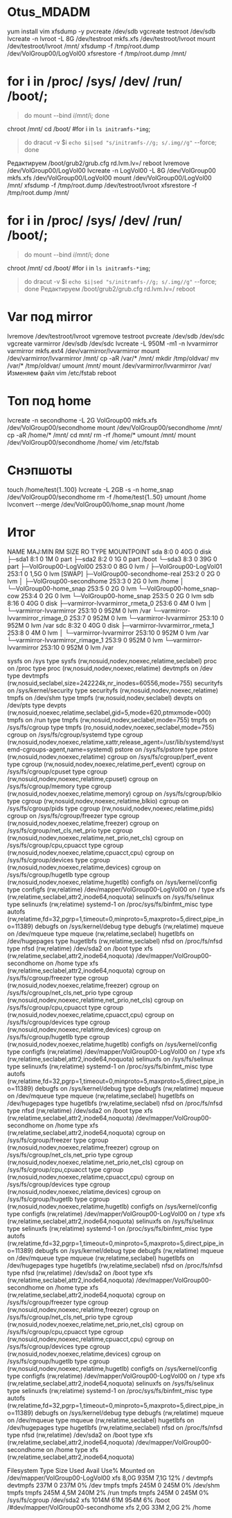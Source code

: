 # Otus_MDADM
yum install vim xfsdump -y
pvcreate /dev/sdb
vgcreate testroot /dev/sdb
lvcreate -n lvroot -L 8G /dev/testroot
mkfs.xfs /dev/testroot/lvroot
mount /dev/testroot/lvroot /mnt/
xfsdump -f /tmp/root.dump /dev/VolGroup00/LogVol00
xfsrestore -f /tmp/root.dump /mnt/

# for i in /proc/ /sys/ /dev/ /run/ /boot/;
> do mount --bind $i /mnt/$i;
>done

chroot /mnt/
cd /boot/
#for i in `ls initramfs-*img`;
>do dracut -v $i `echo $i|sed "s/initramfs-//g; s/.img//g"` --force;
>done

Редактируем /boot/grub2/grub.cfg rd.lvm.lv=<VG>/<LV>
reboot
lvremove /dev/VolGroup00/LogVol00
lvcreate -n LogVol00 -L 8G /dev/VolGroup00
mkfs.xfs /dev/VolGroup00/LogVol00
mount /dev/VolGroup00/LogVol00 /mnt/
xfsdump -f /tmp/root.dump /dev/testroot/lvroot
xfsrestore -f /tmp/root.dump /mnt/

# for i in /proc/ /sys/ /dev/ /run/ /boot/;
> do mount --bind $i /mnt/$i;
>done

chroot /mnt/
cd /boot/
#for i in `ls initramfs-*img`;
>do dracut -v $i `echo $i|sed "s/initramfs-//g; s/.img//g"` --force;
>done
Редактируем /boot/grub2/grub.cfg rd.lvm.lv=<VG>/<LV>
reboot
  
# Var под mirror
lvremove /dev/testroot/lvroot
vgremove testroot
pvcreate /dev/sdb /dev/sdc
vgcreate varmirror /dev/sdb /dev/sdc
lvcreate -L 950M -m1 -n lvvarmirror varmirror
mkfs.ext4 /dev/varmirror/lvvarmirror
mount /dev/varmirror/lvvarmirror /mnt/
cp -aR /var/* /mnt/
mkdir /tmp/oldvar/
mv /var/* /tmp/oldvar/
umount /mnt/
mount /dev/varmirror/lvvarmirror /var/
Изменяем файл vim /etc/fstab
reboot
# Топ под home
lvcreate -n secondhome -L 2G VolGroup00
mkfs.xfs /dev/VolGroup00/secondhome
mount /dev/VolGroup00/secondhome /mnt/
cp -aR /home/* /mnt/
cd mnt/
rm -rf /home/*
umount /mnt/
mount /dev/VolGroup00/secondhome /home/
vim /etc/fstab

# Снэпшоты
touch /home/test{1..100}
lvcreate -L 2GB -s -n home_snap /dev/VolGroup00/secondhome
rm -f /home/test{1..50}
umount /home
lvconvert --merge /dev/VolGroup00/home_snap
mount /home

# Итог

NAME                             MAJ:MIN RM  SIZE RO TYPE MOUNTPOINT
sda                                8:0    0   40G  0 disk
├─sda1                             8:1    0    1M  0 part
├─sda2                             8:2    0    1G  0 part /boot
└─sda3                             8:3    0   39G  0 part
  ├─VolGroup00-LogVol00          253:0    0    8G  0 lvm  /
  ├─VolGroup00-LogVol01          253:1    0  1,5G  0 lvm  [SWAP]
  ├─VolGroup00-secondhome-real   253:2    0    2G  0 lvm
  │ ├─VolGroup00-secondhome      253:3    0    2G  0 lvm  /home
  │ └─VolGroup00-home_snap       253:5    0    2G  0 lvm
  └─VolGroup00-home_snap-cow     253:4    0    2G  0 lvm
    └─VolGroup00-home_snap       253:5    0    2G  0 lvm
sdb                                8:16   0   40G  0 disk
├─varmirror-lvvarmirror_rmeta_0  253:6    0    4M  0 lvm
│ └─varmirror-lvvarmirror        253:10   0  952M  0 lvm  /var
└─varmirror-lvvarmirror_rimage_0 253:7    0  952M  0 lvm
  └─varmirror-lvvarmirror        253:10   0  952M  0 lvm  /var
sdc                                8:32   0   40G  0 disk
├─varmirror-lvvarmirror_rmeta_1  253:8    0    4M  0 lvm
│ └─varmirror-lvvarmirror        253:10   0  952M  0 lvm  /var
└─varmirror-lvvarmirror_rimage_1 253:9    0  952M  0 lvm
  └─varmirror-lvvarmirror        253:10   0  952M  0 lvm  /var
  
  sysfs on /sys type sysfs (rw,nosuid,nodev,noexec,relatime,seclabel)
proc on /proc type proc (rw,nosuid,nodev,noexec,relatime)
devtmpfs on /dev type devtmpfs (rw,nosuid,seclabel,size=242224k,nr_inodes=60556,mode=755)
securityfs on /sys/kernel/security type securityfs (rw,nosuid,nodev,noexec,relatime)
tmpfs on /dev/shm type tmpfs (rw,nosuid,nodev,seclabel)
devpts on /dev/pts type devpts (rw,nosuid,noexec,relatime,seclabel,gid=5,mode=620,ptmxmode=000)
tmpfs on /run type tmpfs (rw,nosuid,nodev,seclabel,mode=755)
tmpfs on /sys/fs/cgroup type tmpfs (ro,nosuid,nodev,noexec,seclabel,mode=755)
cgroup on /sys/fs/cgroup/systemd type cgroup (rw,nosuid,nodev,noexec,relatime,xattr,release_agent=/usr/lib/systemd/systemd-cgroups-agent,name=systemd)
pstore on /sys/fs/pstore type pstore (rw,nosuid,nodev,noexec,relatime)
cgroup on /sys/fs/cgroup/perf_event type cgroup (rw,nosuid,nodev,noexec,relatime,perf_event)
cgroup on /sys/fs/cgroup/cpuset type cgroup (rw,nosuid,nodev,noexec,relatime,cpuset)
cgroup on /sys/fs/cgroup/memory type cgroup (rw,nosuid,nodev,noexec,relatime,memory)
cgroup on /sys/fs/cgroup/blkio type cgroup (rw,nosuid,nodev,noexec,relatime,blkio)
cgroup on /sys/fs/cgroup/pids type cgroup (rw,nosuid,nodev,noexec,relatime,pids)
cgroup on /sys/fs/cgroup/freezer type cgroup (rw,nosuid,nodev,noexec,relatime,freezer)
cgroup on /sys/fs/cgroup/net_cls,net_prio type cgroup (rw,nosuid,nodev,noexec,relatime,net_prio,net_cls)
cgroup on /sys/fs/cgroup/cpu,cpuacct type cgroup (rw,nosuid,nodev,noexec,relatime,cpuacct,cpu)
cgroup on /sys/fs/cgroup/devices type cgroup (rw,nosuid,nodev,noexec,relatime,devices)
cgroup on /sys/fs/cgroup/hugetlb type cgroup (rw,nosuid,nodev,noexec,relatime,hugetlb)
configfs on /sys/kernel/config type configfs (rw,relatime)
/dev/mapper/VolGroup00-LogVol00 on / type xfs (rw,relatime,seclabel,attr2,inode64,noquota)
selinuxfs on /sys/fs/selinux type selinuxfs (rw,relatime)
systemd-1 on /proc/sys/fs/binfmt_misc type autofs (rw,relatime,fd=32,pgrp=1,timeout=0,minproto=5,maxproto=5,direct,pipe_ino=11389)
debugfs on /sys/kernel/debug type debugfs (rw,relatime)
mqueue on /dev/mqueue type mqueue (rw,relatime,seclabel)
hugetlbfs on /dev/hugepages type hugetlbfs (rw,relatime,seclabel)
nfsd on /proc/fs/nfsd type nfsd (rw,relatime)
/dev/sda2 on /boot type xfs (rw,relatime,seclabel,attr2,inode64,noquota)
/dev/mapper/VolGroup00-secondhome on /home type xfs (rw,relatime,seclabel,attr2,inode64,noquota)
cgroup on /sys/fs/cgroup/freezer type cgroup (rw,nosuid,nodev,noexec,relatime,freezer)
cgroup on /sys/fs/cgroup/net_cls,net_prio type cgroup (rw,nosuid,nodev,noexec,relatime,net_prio,net_cls)
cgroup on /sys/fs/cgroup/cpu,cpuacct type cgroup (rw,nosuid,nodev,noexec,relatime,cpuacct,cpu)
cgroup on /sys/fs/cgroup/devices type cgroup (rw,nosuid,nodev,noexec,relatime,devices)
cgroup on /sys/fs/cgroup/hugetlb type cgroup (rw,nosuid,nodev,noexec,relatime,hugetlb)
configfs on /sys/kernel/config type configfs (rw,relatime)
/dev/mapper/VolGroup00-LogVol00 on / type xfs (rw,relatime,seclabel,attr2,inode64,noquota)
selinuxfs on /sys/fs/selinux type selinuxfs (rw,relatime)
systemd-1 on /proc/sys/fs/binfmt_misc type autofs (rw,relatime,fd=32,pgrp=1,timeout=0,minproto=5,maxproto=5,direct,pipe_ino=11389)
debugfs on /sys/kernel/debug type debugfs (rw,relatime)
mqueue on /dev/mqueue type mqueue (rw,relatime,seclabel)
hugetlbfs on /dev/hugepages type hugetlbfs (rw,relatime,seclabel)
nfsd on /proc/fs/nfsd type nfsd (rw,relatime)
/dev/sda2 on /boot type xfs (rw,relatime,seclabel,attr2,inode64,noquota)
/dev/mapper/VolGroup00-secondhome on /home type xfs (rw,relatime,seclabel,attr2,inode64,noquota)
cgroup on /sys/fs/cgroup/freezer type cgroup (rw,nosuid,nodev,noexec,relatime,freezer)
cgroup on /sys/fs/cgroup/net_cls,net_prio type cgroup (rw,nosuid,nodev,noexec,relatime,net_prio,net_cls)
cgroup on /sys/fs/cgroup/cpu,cpuacct type cgroup (rw,nosuid,nodev,noexec,relatime,cpuacct,cpu)
cgroup on /sys/fs/cgroup/devices type cgroup (rw,nosuid,nodev,noexec,relatime,devices)
cgroup on /sys/fs/cgroup/hugetlb type cgroup (rw,nosuid,nodev,noexec,relatime,hugetlb)
configfs on /sys/kernel/config type configfs (rw,relatime)
/dev/mapper/VolGroup00-LogVol00 on / type xfs (rw,relatime,seclabel,attr2,inode64,noquota)
selinuxfs on /sys/fs/selinux type selinuxfs (rw,relatime)
systemd-1 on /proc/sys/fs/binfmt_misc type autofs (rw,relatime,fd=32,pgrp=1,timeout=0,minproto=5,maxproto=5,direct,pipe_ino=11389)
debugfs on /sys/kernel/debug type debugfs (rw,relatime)
mqueue on /dev/mqueue type mqueue (rw,relatime,seclabel)
hugetlbfs on /dev/hugepages type hugetlbfs (rw,relatime,seclabel)
nfsd on /proc/fs/nfsd type nfsd (rw,relatime)
/dev/sda2 on /boot type xfs (rw,relatime,seclabel,attr2,inode64,noquota)
/dev/mapper/VolGroup00-secondhome on /home type xfs (rw,relatime,seclabel,attr2,inode64,noquota)
cgroup on /sys/fs/cgroup/freezer type cgroup (rw,nosuid,nodev,noexec,relatime,freezer)
cgroup on /sys/fs/cgroup/net_cls,net_prio type cgroup (rw,nosuid,nodev,noexec,relatime,net_prio,net_cls)
cgroup on /sys/fs/cgroup/cpu,cpuacct type cgroup (rw,nosuid,nodev,noexec,relatime,cpuacct,cpu)
cgroup on /sys/fs/cgroup/devices type cgroup (rw,nosuid,nodev,noexec,relatime,devices)
cgroup on /sys/fs/cgroup/hugetlb type cgroup (rw,nosuid,nodev,noexec,relatime,hugetlb)
configfs on /sys/kernel/config type configfs (rw,relatime)
/dev/mapper/VolGroup00-LogVol00 on / type xfs (rw,relatime,seclabel,attr2,inode64,noquota)
selinuxfs on /sys/fs/selinux type selinuxfs (rw,relatime)
systemd-1 on /proc/sys/fs/binfmt_misc type autofs (rw,relatime,fd=32,pgrp=1,timeout=0,minproto=5,maxproto=5,direct,pipe_ino=11389)
debugfs on /sys/kernel/debug type debugfs (rw,relatime)
mqueue on /dev/mqueue type mqueue (rw,relatime,seclabel)
hugetlbfs on /dev/hugepages type hugetlbfs (rw,relatime,seclabel)
nfsd on /proc/fs/nfsd type nfsd (rw,relatime)
/dev/sda2 on /boot type xfs (rw,relatime,seclabel,attr2,inode64,noquota)
/dev/mapper/VolGroup00-secondhome on /home type xfs (rw,relatime,seclabel,attr2,inode64,noquota)


Filesystem                        Type      Size  Used Avail Use% Mounted on
/dev/mapper/VolGroup00-LogVol00   xfs       8,0G  935M  7,1G  12% /
devtmpfs                          devtmpfs  237M     0  237M   0% /dev
tmpfs                             tmpfs     245M     0  245M   0% /dev/shm
tmpfs                             tmpfs     245M  4,5M  240M   2% /run
tmpfs                             tmpfs     245M     0  245M   0% /sys/fs/cgroup
/dev/sda2                         xfs      1014M   61M  954M   6% /boot
/#dev/mapper/VolGroup00-secondhome xfs       2,0G   33M  2,0G   2% /home

  
  











  

